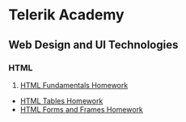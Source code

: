 # Telerik Academy

## Web Design and UI Technologies ##

### HTML

1. [HTML Fundamentals Homework](https://github.com/svetlai/TelerikAcademy/tree/master/Web-Design-and-UI/HTML/01-HTML-Fundamentals)
*  [HTML Tables Homework](https://github.com/svetlai/TelerikAcademy/tree/master/Web-Design-and-UI/HTML/02-HTML-Tables)
*  [HTML Forms and Frames Homework](https://github.com/svetlai/TelerikAcademy/tree/master/Web-Design-and-UI/HTML/03-HTML-Forms-Frames)